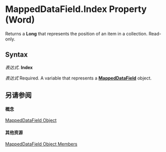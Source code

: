 
# MappedDataField.Index Property (Word)

Returns a  **Long** that represents the position of an item in a collection. Read-only.


## Syntax

 _表达式_. **Index**

 _表达式_ Required. A variable that represents a **[MappedDataField](35b9b770-bf18-8922-7c3a-431f454561e9.md)** object.


## 另请参阅


#### 概念


[MappedDataField Object](35b9b770-bf18-8922-7c3a-431f454561e9.md)
#### 其他资源


[MappedDataField Object Members](http://msdn.microsoft.com/library/dd2aadd0-7211-73ff-88a1-f48a44948adf%28Office.15%29.aspx)